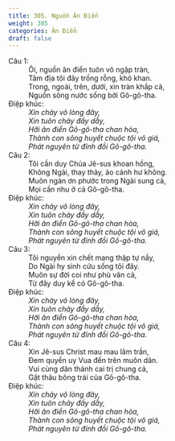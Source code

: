 ```yaml
---
title: 305. Nguồn Ân Điển
weight: 305
categories: Ân Điển
draft: false
---
```

<dl><dt>Câu 1:</dt><dd data-verse="1">Ôi, nguồn ân điển tuôn vô ngập tràn, <br/>Tâm địa tôi đây trống rỗng, khô khan. <br/>Trong, ngoài, trên, dưới, xin tràn khắp cả, <br/>Nguồn sông nước sống bởi Gô-gô-tha. </dd><dt>Điệp khúc:</dt><dd data-chorus="1"><em>Xin chảy vô lòng đây, <br/>Xin tuôn chảy đầy dẫy, <br/>Hỡi ân điển Gô-gô-tha chan hòa, <br/>Thành con sông huyết chuộc tội vô giá, <br/>Phát nguyên từ đỉnh đồi Gô-gô-tha. </em></dd><dt>Câu 2:</dt><dd data-verse="2">Tôi cần duy Chúa Jê-sus khoan hồng, <br/>Không Ngài, thay thảy, ảo cảnh hư không. <br/>Muôn ngàn ơn phước trong Ngài sung cả, <br/>Mọi cần nhu ở cả Gô-gô-tha. </dd><dt>Điệp khúc:</dt><dd data-chorus="1"><em>Xin chảy vô lòng đây, <br/>Xin tuôn chảy đầy dẫy, <br/>Hỡi ân điển Gô-gô-tha chan hòa, <br/>Thành con sông huyết chuộc tội vô giá, <br/>Phát nguyên từ đỉnh đồi Gô-gô-tha. </em></dd><dt>Câu 3:</dt><dd data-verse="3">Tôi nguyền xin chết mang thập tự nầy, <br/>Do Ngài hy sinh cứu sống tôi đây. <br/>Muôn sự đời coi như phù vân cả, <br/>Từ đây duy kể có Gô-gô-tha. </dd><dt>Điệp khúc:</dt><dd data-chorus="1"><em>Xin chảy vô lòng đây, <br/>Xin tuôn chảy đầy dẫy, <br/>Hỡi ân điển Gô-gô-tha chan hòa, <br/>Thành con sông huyết chuộc tội vô giá, <br/>Phát nguyên từ đỉnh đồi Gô-gô-tha. </em></dd><dt>Câu 4:</dt><dd data-verse="4">Xin Jê-sus Christ mau mau lâm trần, <br/>Đem quyền uy Vua đến trên muôn dân. <br/>Vui cùng dân thánh cai trị chung cả, <br/>Gặt thâu bông trái của Gô-gô-tha. </dd><dt>Điệp khúc:</dt><dd data-chorus="1"><em>Xin chảy vô lòng đây, <br/>Xin tuôn chảy đầy dẫy, <br/>Hỡi ân điển Gô-gô-tha chan hòa, <br/>Thành con sông huyết chuộc tội vô giá, <br/>Phát nguyên từ đỉnh đồi Gô-gô-tha. </em></dd></dl>